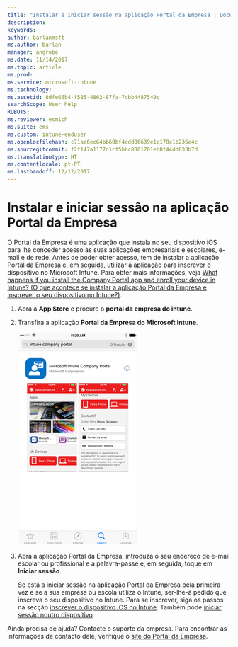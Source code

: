 ```yaml
---
title: "Instalar e iniciar sessão na aplicação Portal da Empresa | Documentos da Microsoft"
description: 
keywords: 
author: barlanmsft
ms.author: barlan
manager: angrobe
ms.date: 11/14/2017
ms.topic: article
ms.prod: 
ms.service: microsoft-intune
ms.technology: 
ms.assetid: 8dfe66b4-f585-4862-87fa-7dbb4487549c
searchScope: User help
ROBOTS: 
ms.reviewer: esmich
ms.suite: ems
ms.custom: intune-enduser
ms.openlocfilehash: c71ac6ec64bb60bf4cdd06639e1c178c1b236e4c
ms.sourcegitcommit: f2f147a1177d1cf5bbc8001701eb8f44dd833b7d
ms.translationtype: HT
ms.contentlocale: pt-PT
ms.lasthandoff: 12/12/2017
---
```

# <a name="install-and-sign-in-to-the-company-portal-app"></a>Instalar e iniciar sessão na aplicação Portal da Empresa

O Portal da Empresa é uma aplicação que instala no seu dispositivo iOS para lhe conceder acesso às suas aplicações empresariais e escolares, e-mail e de rede.  Antes de poder obter acesso, tem de instalar a aplicação Portal da Empresa e, em seguida, utilizar a aplicação para inscrever o dispositivo no Microsoft Intune. Para obter mais informações, veja [What happens if you install the Company Portal app and enroll your device in Intune? (O que acontece se instalar a aplicação Portal da Empresa e inscrever o seu dispositivo no Intune?)](what-happens-if-you-install-the-company-portal-app-and-enroll-your-device-in-intune-ios.md).

1.  Abra a **App Store** e procure o **portal da empresa do intune**.

2.  Transfira a aplicação **Portal da Empresa do Microsoft Intune**.

    ![Transferir a aplicação Portal da Empresa do Intune](./media/ios-cpinstall-1-cpinstore.png)

3.  Abra a aplicação Portal da Empresa, introduza o seu endereço de e-mail escolar ou profissional e a palavra-passe e, em seguida, toque em **Iniciar sessão**.

    Se está a iniciar sessão na aplicação Portal da Empresa pela primeira vez e se a sua empresa ou escola utiliza o Intune, ser-lhe-á pedido que inscreva o seu dispositivo no Intune. Para se inscrever, siga os passos na secção [inscrever o dispositivo iOS no Intune](enroll-your-device-in-intune-ios.md). Também pode [iniciar sessão noutro dispositivo](https://docs.microsoft.com/intune-user-help/sign-in-to-the-company-portal#signing-in-from-another-device).

Ainda precisa de ajuda? Contacte o suporte da empresa. Para encontrar as informações de contacto dele, verifique o [site do Portal da Empresa](https://portal.manage.microsoft.com#HelpDeskDialog).
